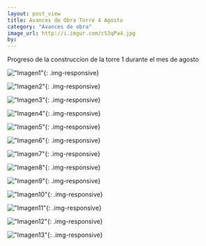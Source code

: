 ```yaml
---
layout: post_view
title: Avances de Obra Torre 4 Agosto
category: "Avances de obra"
image_url: http://i.imgur.com/cS3qPa4.jpg
by:
---
```


Progreso de la construccion de la torre 1 durante el mes de agosto

!["Imagen1"](http://i.imgur.com/c9ZwmbK.jpg){: .img-responsive}

!["Imagen2"](http://i.imgur.com/E0cNl7l.jpg){: .img-responsive}

!["Imagen3"](http://i.imgur.com/bLAWQJI.jpg){: .img-responsive}

!["Imagen4"](http://i.imgur.com/Tc2hG9q.jpg){: .img-responsive}

!["Imagen5"](http://i.imgur.com/l4HKob5.jpg){: .img-responsive}

!["Imagen6"](http://i.imgur.com/z1sUV6a.jpg){: .img-responsive}

!["Imagen7"](http://i.imgur.com/2RCCIKJ.jpg){: .img-responsive}

!["Imagen8"](http://i.imgur.com/v2UPGrI.jpg){: .img-responsive}

!["Imagen9"](http://i.imgur.com/FVZlWjh.jpg){: .img-responsive}

!["Imagen10"](http://i.imgur.com/tnO7W5k.jpg){: .img-responsive}

!["Imagen11"](http://i.imgur.com/19ryvPl.jpg){: .img-responsive}

!["Imagen12"](http://i.imgur.com/9Np9f6C.jpg){: .img-responsive}

!["Imagen13"](http://i.imgur.com/5V9vWy2.jpg){: .img-responsive}